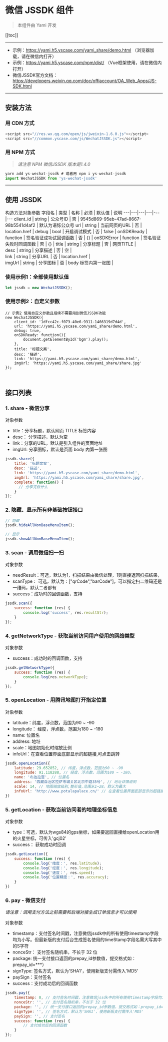 # 微信 JSSDK 组件

> 本组件由 Yami 开发

[[toc]]

---

- 示例：https://yami.h5.yscase.com/yami_share/demo.html （浏览器加载，请在微信内打开）
- 示例：https://yami.h5.yscase.com/npm/dist/ （Vue框架使用，请在微信内打开）
- 微信JSSDK官方文档：https://developers.weixin.qq.com/doc/offiaccount/OA_Web_Apps/JS-SDK.html

---

## 安装方法

### 用 CDN 方式
```javascript
<script src="//res.wx.qq.com/open/js/jweixin-1.6.0.js"></script>
<script src="//common.yscase.com/js/WechatJSSDK.js"></script>
```

### 用 NPM 方式
> _请注意 NPM 微信JSSDK 版本是1.4.0_
```javascript
yarn add ys-wechat-jssdk # 或者用 npm i ys-wechat-jssdk
import WechatJSSDK from 'ys-wechat-jssdk'
```

---

## 使用 JSSDK


构造方法对象参数
字段名 | 类型 | 名称  | 必须 | 默认值 | 说明
---|---|---|---|---|---
client_id | string | 公众号ID | 否 | 9545d869-95eb-47ad-8667-98b5541d4af2 | 默认为语铄公众号
url | string | 当前网页的URL | 否 | location.href | 
debug | bool | 开启调试模式 | 否 | false | 
onSDKReady | function | 签名验证成功试回调函数 | 否 | {} | 
onSDKError | function | 签名验证失败时回调函数 | 否 | {} | 
title | string | 分享标题 | 否 | 网页TITLE |  
desc | string | 分享描述 | 否 | 空 |  
link | string | 分享URL | 否 | location.href |  
imgUrl | string | 分享图标 | 否 | body 标签内第一张图 |  


### 使用示例1：全部使用默认值 

```javascript
let jssdk = new WechatJSSDK();
```

### 使用示例2：自定义参数
```
// 示例2 使用自定义参数且后续不需要用到微信JSSDK功能
new WechatJSSDK({
    client_id: '1dfcc42c-f073-40e6-9311-1466319d7d4d',
    url: 'https://yami.h5.yscase.com/yami_share/demo.html',
    debug: true,
    onSDKReady: function(){
        document.getElementById('bgm').play();
    },
    title: '标题文案',
    desc: '描述',
    link: 'https://yami.h5.yscase.com/yami_share/demo.html',
    imgUrl: 'https://yami.h5.yscase.com/yami_share/share.jpg'
});

 
```

## 接口列表

### 1. share - 微信分享

对象参数
- title：分享标题，默认网页 TITLE 标签内容
- desc： 分享描述，默认为空
- link：分享的URL，默认是引入组件的页面地址
- imgUrl: 分享图标，默认是页面 body 内第一张图

```javascript
jssdk.share({
    title: '标题文案',
    desc: '描述',
    link: 'https://yami.h5.yscase.com/yami_share/demo.html',
    imgUrl: 'https://yami.h5.yscase.com/yami_share/share.jpg',
    complete: function() {
      // 分享完做什么
    }
});
```

### 2. 隐藏、显示所有非基础按钮接口

```javascript
// 隐藏
jssdk.hideAllNonBaseMenuItem();

// 显示
jssdk.showAllNonBaseMenuItem();
```


### 3. scan - 调用微信扫一扫

对象参数
- needResult：可选，默认为1，扫描结果由微信处理，1则直接返回扫描结果，
- scanType： 可选，默认为：["qrCode","barCode"]，可以指定扫二维码还是一维码，默认二者都有
- success：成功时的回调函数，支持

```javascript
jssdk.scan({
    success: function (res) {
        console.log('success', res.resultStr);
    }
});
```

### 4. getNetworkType - 获取当前访问用户使用的网络类型

对象参数
- success：成功时的回调函数，支持
```javascript
jssdk.getNetworkType({
    success: function (res) {
        console.log(res.networkType);
    }
});
```

### 5. openLocation - 用腾讯地图打开指定位置

对象参数
- latitude：纬度，浮点数，范围为90 ~ -90
- longitude： 经度，浮点数，范围为180 ~ -180
- name: 位置名
- address: 地址
- scale：地图初始化时缩放比例
- infoUrl：在查看位置界面底部显示的超链接,可点击跳转

```javascript
jssdk.openLocation({
    latitude: 29.652852, // 纬度，浮点数，范围为90 ~ -90
    longitude: 91.118288, // 经度，浮点数，范围为180 ~ -180。
    name: '布达拉宫', // 位置名
    address: '西藏自治区拉萨市城关区北京中路35号', // 地址详情说明
    scale: 14, // 地图缩放级别,整形值,范围从1~28。默认为最大
    infoUrl: 'http://www.potalapalace.cn/' // 在查看位置界面底部显示的超链接,可点击跳转
})
```

### 5. getLocation - 获取当前访问者的地理坐标信息

对象参数
- type：可选，默认为wgs84的gps坐标，如果要返回直接给openLocation用的火星坐标，可传入'gcj02'
- success： 获取成功时回调

```javascript
jssdk.getLocation({
    success: function (res) {
        console.log('维度：', res.latitude);
        console.log('经度：', res.longitude);
        console.log('速度：', res.speed);
        console.log('位置精度：', res.accuracy);
    }
})
```

### 6. pay - 微信支付

_请注意：调用支付方法之前需要和后端对接生成订单信息才可以使用_

对象参数
- timestamp：支付签名时间戳，注意微信jssdk中的所有使用timestamp字段均为小写。但最新版的支付后台生成签名使用的timeStamp字段名需大写其中的S字符
- nonceStr： 支付签名随机串，不长于 32 位
- package: 统一支付接口返回的prepay_id参数值，提交格式如：prepay_id=\*\*\*）
- signType: 签名方式，默认为'SHA1'，使用新版支付需传入'MD5'
- paySign：支付签名
- success：支付成功后的回调函数

```javascript
jssdk.pay({
    timestamp: 0, // 支付签名时间戳，注意微信jssdk中的所有使用timestamp字段均为小写。但最新版的支付后台生成签名使用的timeStamp字段名需大写其中的S字符
    nonceStr: '', // 支付签名随机串，不长于 32 位
    package: '', // 统一支付接口返回的prepay_id参数值，提交格式如：prepay_id=\*\*\*）
    signType: '', // 签名方式，默认为'SHA1'，使用新版支付需传入'MD5'
    paySign: '', // 支付签名
    success: function (res) {
        // 支付成功后的回调函数
    }
});
```
